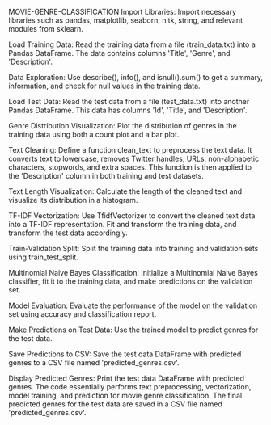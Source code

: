 MOVIE-GENRE-CLASSIFICATION
Import Libraries:
Import necessary libraries such as pandas, matplotlib, seaborn, nltk, string, and relevant modules from sklearn.

Load Training Data:
Read the training data from a file (train_data.txt) into a Pandas DataFrame. The data contains columns 'Title', 'Genre', and 'Description'.

Data Exploration:
Use describe(), info(), and isnull().sum() to get a summary, information, and check for null values in the training data.

Load Test Data:
Read the test data from a file (test_data.txt) into another Pandas DataFrame. This data has columns 'Id', 'Title', and 'Description'.

Genre Distribution Visualization:
Plot the distribution of genres in the training data using both a count plot and a bar plot.

Text Cleaning:
Define a function clean_text to preprocess the text data. It converts text to lowercase, removes Twitter handles, URLs, non-alphabetic characters, stopwords, and extra spaces. This function is then applied to the 'Description' column in both training and test datasets.

Text Length Visualization:
Calculate the length of the cleaned text and visualize its distribution in a histogram.

TF-IDF Vectorization:
Use TfidfVectorizer to convert the cleaned text data into a TF-IDF representation. Fit and transform the training data, and transform the test data accordingly.

Train-Validation Split:
Split the training data into training and validation sets using train_test_split.

Multinomial Naive Bayes Classification:
Initialize a Multinomial Naive Bayes classifier, fit it to the training data, and make predictions on the validation set.

Model Evaluation:
Evaluate the performance of the model on the validation set using accuracy and classification report.

Make Predictions on Test Data:
Use the trained model to predict genres for the test data.

Save Predictions to CSV:
Save the test data DataFrame with predicted genres to a CSV file named 'predicted_genres.csv'.

Display Predicted Genres:
Print the test data DataFrame with predicted genres. The code essentially performs text preprocessing, vectorization, model training, and prediction for movie genre classification. The final predicted genres for the test data are saved in a CSV file named 'predicted_genres.csv'.
